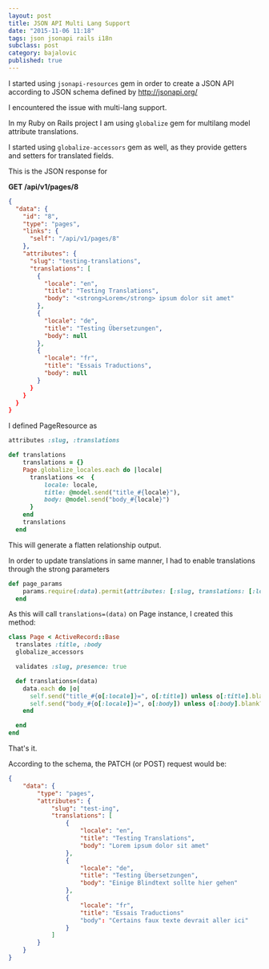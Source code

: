 ```yaml
---
layout: post
title: JSON API Multi Lang Support
date: "2015-11-06 11:18"
tags: json jsonapi rails i18n
subclass: post
category: bajalovic
published: true
---
```




I started using `jsonapi-resources` gem in order to create a JSON API according to JSON schema  defined by http://jsonapi.org/

I encountered the issue with multi-lang support. 

In my Ruby on Rails project I am using `globalize` gem for multilang model attribute translations.

I started using `globalize-accessors` gem as well, as they provide getters and setters for translated fields.

This is the JSON response for 

**GET /api/v1/pages/8**

~~~json
{
  "data": {
    "id": "8",
    "type": "pages",
    "links": {
      "self": "/api/v1/pages/8"
    },
    "attributes": {
      "slug": "testing-translations",
      "translations": [
        {
          "locale": "en",
          "title": "Testing Translations",
          "body": "<strong>Lorem</strong> ipsum dolor sit amet"
        },
        {
          "locale": "de",
          "title": "Testing Übersetzungen",
          "body": null
        },
        {
          "locale": "fr",
          "title": "Essais Traductions",
          "body": null
        }
      }
    }
  }
}
~~~

I defined PageResource  as

~~~ruby
attributes :slug, :translations

def translations
    translations = {}
    Page.globalize_locales.each do |locale|
      translations <<  {
          locale: locale,
          title: @model.send("title_#{locale}"),
          body: @model.send("body_#{locale}")
      }
    end
    translations
  end
~~~

This will generate a flatten relationship output. 

In order to update translations in same manner, I had to enable translations through the strong parameters

~~~ruby
def page_params
    params.require(:data).permit(attributes: [:slug, translations: [:locale, :title, :body]])
  end
~~~

As this will call `translations=(data)` on Page instance, I created this method:

~~~ruby
class Page < ActiveRecord::Base
  translates :title, :body
  globalize_accessors

  validates :slug, presence: true

  def translations=(data)
    data.each do |o|
      self.send("title_#{o[:locale]}=", o[:title]) unless o[:title].blank?
      self.send("body_#{o[:locale]}=", o[:body]) unless o[:body].blank?
    end

  end
end

~~~

That's it.

According to the schema, the PATCH (or POST) request would be:

~~~json
{
    "data": {
        "type": "pages",
        "attributes": {
            "slug": "test-ing",
            "translations": [
                {
                    "locale": "en",
                    "title": "Testing Translations",
                    "body": "Lorem ipsum dolor sit amet"
                },
                {
                    "locale": "de",
                    "title": "Testing Übersetzungen",
                    "body": "Einige Blindtext sollte hier gehen"
                },
                {
                    "locale": "fr",
                    "title": "Essais Traductions"
                    "body": "Certains faux texte devrait aller ici"
                }
            ]
        }
    }
}
~~~
